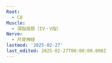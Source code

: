 ```yaml
---
Root:
  - C8
Muscle:
  - 深指屈筋（IV・V指）
Nerve:
  - 尺骨神経
lastmod: '2025-02-27'
last_edited: 2025-02-27T00:00:00.000Z
---
```



